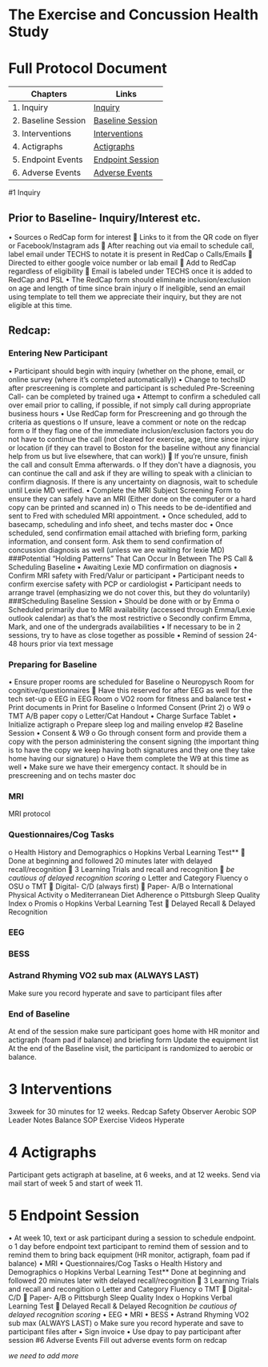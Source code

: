 # The Exercise and Concussion Health Study 


# Full Protocol Document


| Chapters            | Links                                   |
| ------------------- | --------------------------------------- |
| 1. Inquiry          | [Inquiry](#1-Inquiry)                   |
| 2. Baseline Session | [Baseline Session](#2-Baseline-Session) |
| 3. Interventions    | [Interventions](#3-interventions)       |
| 4. Actigraphs       | [Actigraphs](#4-Actigraphs)             |
| 5. Endpoint Events  | [Endpoint Session](#5-Endpoint-Session) |
| 6. Adverse Events   | [Adverse Events](#6-Adverse-Events)     |


#1 Inquiry
## Prior to Baseline- Inquiry/Interest etc.
•	Sources
  o	RedCap form for interest
    	Links to it from the QR code on flyer or Facebook/Instagram ads
    	After reaching out via email to schedule call, label email under TECHS to notate it is        present in RedCap
  o	Calls/Emails
    	Directed to either google voice number or lab email
    	Add to RedCap regardless of eligibility
    	Email is labeled under TECHS once it is added to RedCap and PSL
•	The RedCap form should eliminate inclusion/exclusion on age and length of time since brain injury
  o	If ineligible, send an email using template to tell them we appreciate their inquiry, but   they are not eligible at this time. 
## Redcap:
### Entering New Participant
•	Participant should begin with inquiry (whether on the phone, email, or online survey (where it’s completed automatically)) 
•	Change to techsID after prescreening is complete and participant is scheduled 
Pre-Screening Call- can be completed by trained uga
•	Attempt to confirm a scheduled call over email prior to calling, if possible, if not simply call during appropriate business hours
•	Use RedCap form for Prescreening and go through the criteria as questions
  o	If unsure, leave a comment or note on the redcap form
  o	If they flag one of the immediate inclusion/exclusion factors you do not have to continue     the call (not cleared for exercise, age, time since injury or location (if they can travel     to Boston for the baseline without any financial help from us but live elsewhere, that can     work))
    	If you’re unsure, finish the call and consult Emma afterwards.
  o	If they don't have a diagnosis, you can continue the call and ask if they are willing to speak with a clinician to confirm diagnosis. If there is any uncertainty on diagnosis, wait to schedule until Lexie MD verified.
•	Complete the MRI Subject Screening Form to ensure they can safely have an MRI (Either done on the computer or a hard copy can be printed and scanned in)
  o	This needs to be de-identified and sent to Fred with scheduled MRI appointment. 
•	Once scheduled, add to basecamp, scheduling and info sheet, and techs master doc
•	Once scheduled, send confirmation email attached with briefing form, parking information, and consent form.  Ask them to send confirmation of concussion diagnosis as well (unless we are waiting for lexie MD)
###Potential “Holding Patterns” That Can Occur In Between The PS Call & Scheduling Baseline
•	Awaiting Lexie MD confirmation on diagnosis
•	Confirm MRI safety with Fred/Valur or participant
•	Participant needs to confirm exercise safety with PCP or cardiologist
•	Participant needs to arrange travel (emphasizing we do not cover this, but they do voluntarily)
###Scheduling Baseline Session
•	Should be done with or by Emma
  o	Scheduled primarily due to MRI availability (accessed through Emma/Lexie outlook calendar) as that’s the most restrictive
  o	Secondly confirm Emma, Mark, and one of the undergrads availabilities
•	If necessary to be in 2 sessions, try to have as close together as possible
•	Remind of session 24-48 hours prior via text message
### Preparing for Baseline
•	Ensure proper rooms are scheduled for Baseline
  o	Neuropysch Room for cognitive/questionnaires
    	Have this reserved for after EEG as well for the tech set-up
  o	EEG in EEG Room
  o	VO2 room for fitness and balance test
•	Print documents in Print for Baseline
  o	Informed Consent (Print 2)
  o	W9
  o	TMT A/B paper copy
  o	Letter/Cat Handout
•	Charge Surface Tablet
•	Initialize actigraph
  o	Prepare sleep log and mailing envelop 
#2 Baseline Session
•	Consent & W9
  o	Go through consent form and provide them a copy with the person administering the consent   signing (the important thing is to have the copy we keep having both signatures and they one   they take home having our signature)
  o	Have them complete the W9 at this time as well
•	Make sure we have their emergency contact. It should be in prescreening and on techs master doc
### MRI
  MRI protocol
### Questionnaires/Cog Tasks
  o	Health History and Demographics
  o	Hopkins Verbal Learning Test**
    	Done at beginning and followed 20 minutes later with delayed recall/recognition
    	3 Learning Trials and recall and recognition 
    	*be cautious of delayed recognition scoring*
  o	Letter and Category Fluency
  o	OSU
  o	TMT
    	Digital- C/D (always first)
    	Paper- A/B
  o	International Physical Activity 
  o	Mediterranean Diet Adherence
  o	Pittsburgh Sleep Quality Index
  o	Promis
  o	Hopkins Verbal Learning Test
    	Delayed Recall & Delayed Recognition
### EEG
### BESS
### Astrand Rhyming VO2 sub max (ALWAYS LAST)
Make sure you record hyperate and save to participant files after
### End of Baseline
At end of the session make sure participant goes home with HR monitor and actigraph (foam pad if balance) and briefing form
Update the equipment list
At the end of the Baseline visit, the participant is randomized to aerobic or balance.

# 3 Interventions
3xweek for 30 minutes for 12 weeks.
Redcap
Safety Observer 
Aerobic SOP
Leader Notes
Balance SOP
Exercise Videos
Hyperate

# 4 Actigraphs
Participant gets actigraph at baseline, at 6 weeks, and at 12 weeks. Send via mail start of week 5 and start of week 11. 

# 5 Endpoint Session
•	At week 10, text or ask participant during a session to schedule endpoint.
  o	1 day before endpoint text participant to remind them of session and to remind them to        bring back equipment (HR monitor, actigraph, foam pad if balance)
•	MRI
•	Questionnaires/Cog Tasks
    o	Health History and Demographics
    o	Hopkins Verbal Learning Test**
        Done at beginning and followed 20 minutes later with delayed recall/recognition
    	3 Learning Trials and recall and recongition 
    o	Letter and Category Fluency
    o	TMT
    	Digital- C/D
    	Paper- A/B
    o	Pittsburgh Sleep Quality Index
    o	Hopkins Verbal Learning Test
    	Delayed Recall & Delayed Recognition *be cautious of delayed recognition scoring*
•	EEG
•	MRI
•	BESS
•	Astrand Rhyming VO2 sub max (ALWAYS LAST)
  o	Make sure you record hyperate and save to participant files after
•	Sign invoice
•	Use dpay to pay participant after session 
#6 Adverse Events
Fill out adverse events form on redcap

*we need to add more*